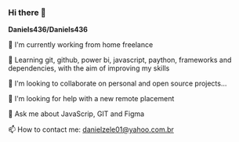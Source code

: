 ### Hi there 👋

**Daniels436/Daniels436** 

 🔭 I'm currently working from home freelance
 
 🌱 Learning git, github, power bi, javascript, paython, frameworks and dependencies, with the aim of improving my skills
 
 👯 I'm looking to collaborate on personal and open source projects...

 🤔 I'm looking for help with a new remote placement
 
 💬 Ask me about JavaScrip, GIT and Figma
 
 📫 How to contact me: danielzele01@yahoo.com.br
